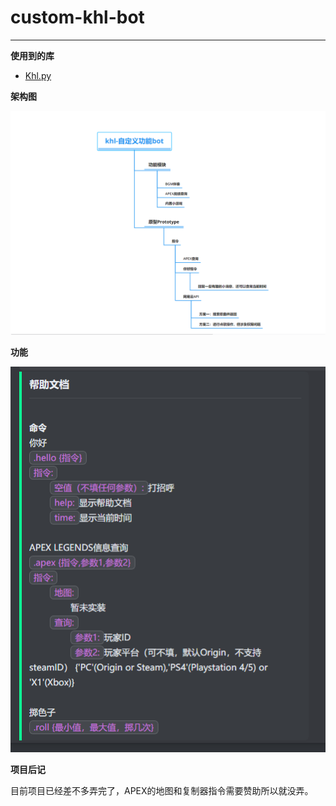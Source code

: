 # custom-khl-bot

---
**使用到的库**

- [Khl.py](https://github.com/TWT233/khl.py)

**架构图**

![](架构图.png)

**功能**

![](功能.png)

**项目后记**

目前项目已经差不多弄完了，APEX的地图和复制器指令需要赞助所以就没弄。



